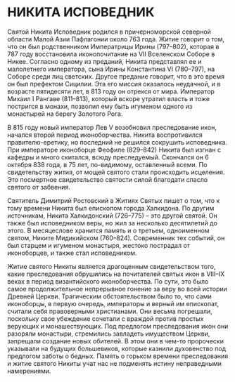# НИКИТА ИСПОВЕДНИК

Святой Никита Исповедник родился в причерноморской северной области Малой Азии Пафлагонии около 763 года. Житие говорит о том, что он был родственником Императрицы Ирины (797–802), которая в 787 году восстановила иконопочитание на VII Вселенском Соборе в Никее. Согласно одному из преданий, Никита представлял ее и малолетнего императора, сына Ирины Константина VI (780–797), на Соборе среди лиц светских. Другое предание говорит, что в это время он был префектом Сицилии. Эта его миссия оказалось неудачной, и в возрасте пятидесяти лет, в 813 году он отрекся от мира. Император Михаил I Рангаве (811–813), который вскоре утратил власть и тоже постригся в монахи, позволил ему быть игуменом одного из монастырей на берегу Золотого Рога.

В 815 году новый император Лев V возобновил преследование икон, начался второй период иконоборчества. Никита воспротивился правителю-еретику, но последний не решился сокрушить исповедника. При императоре иконоборце Феофиле (829–842) Никита был изгнан с кафедры и много скитался, всюду преследуемый. Скончался он 6 октября 838 года, в 75 лет, по-видимому, оставленный всеми. По свидетельству жития, от мощей святого стали происходить исцеления. Это посмертное свидетельство святости силой благодати спасло святого от забвения.

Святитель Димитрий Ростовский в Житиях Святых пишет о том, что к тому времени Никита был епископом города Халкидона. По другим источникам, Никита Халкидонский (726–775) – это другой святой. Он также был исповедником веры, но жил за несколько десятилетий до этого. В месяцеслове хранится память и о третьем, одноименном святом, Никите Мидикийском (760–824). Современник тех событий, он был старцем и игуменом монастыря, жестоко пострадал от иконоборцев, и также стал исповедником.

Житие святого Никиты является драгоценным свидетельством того, какие преследования обрушились на почитателей святых икон в VIII–IX веках в период византийского иконоборчества. По сути, это было самое продолжительное непрерывное гонение за веру во всей истории Древней Церкви. Трагическим обстоятельством было то, что сами иконоборцы, в первую очередь, императоры и верный им епископат, считали себя правоверными христианами. Они весьма погрешали, поскольку свое убеждение сочетали с враждой против простых верующих и монашествующих. Под предлогом преследования икон они разоряли монастыри, стремились завладеть имуществом Церкви, запрещали создание новых обителей. В этом они в чем-то пророчески указывали на будущих большевиков, которые казнили духовенство под предлогом заботы о бедных. Память о горьком времени преследования и житие святого Никиты учат нас не подменять истину неправедными намерениями.
